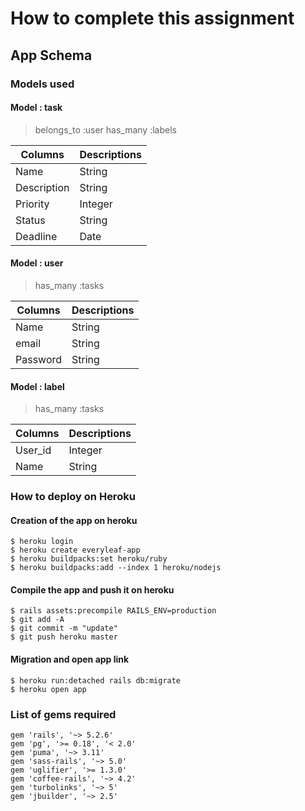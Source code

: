 # How to complete this assignment

## App Schema

### Models used

#### Model : task
> belongs_to :user
> has_many :labels

| Columns        | Descriptions  |
| -------------- | ------------- |
| Name           | String        |
| Description    | String        |
| Priority       | Integer       |
| Status         | String        |
| Deadline       | Date          |

#### Model : user
> has_many :tasks

| Columns        | Descriptions  |
| -------------- | ------------- |
| Name           | String        |
| email          | String        |
| Password       | String        |

#### Model : label
> has_many :tasks

| Columns        | Descriptions  |
| -------------- | ------------- |
| User_id        | Integer       |
| Name           | String        |

### How to deploy on Heroku

#### Creation of the app on heroku
```
$ heroku login
$ heroku create everyleaf-app
$ heroku buildpacks:set heroku/ruby
$ heroku buildpacks:add --index 1 heroku/nodejs
```
#### Compile the app and push it on heroku
```
$ rails assets:precompile RAILS_ENV=production
$ git add -A
$ git commit -m "update"
$ git push heroku master
```

#### Migration and open app link
```
$ heroku run:detached rails db:migrate
$ heroku open app
```

### List of gems required
```
gem 'rails', '~> 5.2.6'
gem 'pg', '>= 0.18', '< 2.0'
gem 'puma', '~> 3.11'
gem 'sass-rails', '~> 5.0'
gem 'uglifier', '>= 1.3.0'
gem 'coffee-rails', '~> 4.2'
gem 'turbolinks', '~> 5'
gem 'jbuilder', '~> 2.5'
```
